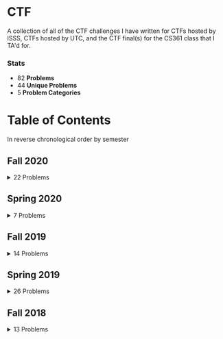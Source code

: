 # CTF

A collection of all of the CTF challenges I have written for CTFs hosted by ISSS, CTFs hosted by UTC, and the CTF final(s) for the CS361 class that I TA'd for.

### Stats
- 82 **Problems**
- 44 **Unique Problems**
- 5 **Problem Categories**

# Table of Contents
In reverse chronological order by semester

## Fall 2020
<details>
  <summary>22 Problems</summary>

  #### CTF 1 (IntroCTF)
  - [The Die Has Been Cast [crypto]](/2020-fall/ctf1-introctf/crypto-caesar-cipher): Caesar Cipher
  - [Substitution [crypto]](/2020-fall/ctf1-introctf/crypto-custom-sub-cipher): Emoji Substitution Cipher
  - [Redacted [forensics]](/2020-fall/ctf1-introctf/forensics-redacted): Redacted PDF
  - [Corrupted [forensics]](/2020-fall/ctf1-introctf/forensics-wrong-file-header): Wrong File Header

  #### CTF 2 (TetrisCTF)
  - [\#1 Opener [crypto]](/2020-fall/ctf2-tetrisctf/crypto-pigpen): Pigpen Cipher
  - [Wumbo [forensics]](/2020-fall/ctf2-tetrisctf/forensics-pdf): PDF CropBox
  - [Orange Ricky [forensics]](/2020-fall/ctf2-tetrisctf/forensics-steg): Image Steganography
  - [Garbage [forensics]](/2020-fall/ctf2-tetrisctf/forensics-strings): EXIF Data/Strings

  #### CTF 3 (AmongUsCTF)
  - [Sharing Secrets [crypto]](/2020-fall/ctf3-amongusctf/crypto-shamir-secret-sharing): Shamir's Secret Sharing
  - [Vinegar Cipher [crypto]](/2020-fall/ctf3-amongusctf/crypto-vigenere): Vigenere Cipher
  - [Click Clack Moo [forensics]](/2020-fall/ctf3-amongusctf/forensics-keyboard): JavaScript Keyboard Codes
  - [Live Más [misc]](/2020-fall/ctf3-amongusctf/misc-taco-bell): [Luhn Algorithm](https://en.wikipedia.org/wiki/Luhn_algorithm)

  #### CTF 4 (SpookyCTF)
  - [Dahdit [crypto]](/2020-fall/ctf4-spookyctf/crypto-morse): Morse Code
  - [Pontifex [crypto]](/2020-fall/ctf4-spookyctf/crypto-solitaire): [Solitaire Cipher](https://en.wikipedia.org/wiki/Solitaire_%28cipher%29)
  - [Skeleton Wars [forensics]](/2020-fall/ctf4-spookyctf/forensics-alpha-channel): Hidden Alpha Channel
  - [Unzipped [forensics]](/2020-fall/ctf4-spookyctf/forensics-zip-cracking): ZIP Cracking
  - [Poltergeist [misc]](/2020-fall/ctf4-spookyctf/misc-whitespace): [Whitespace](https://en.wikipedia.org/wiki/Whitespace_%28programming_language%29)

  #### Security Day 2020
  - [ZigZag [crypto]](/2020-fall/security-day/crypto-railfence): Railfence Cipher
  - [Pontifex [crypto]](/2020-fall/security-day/crypto-solitaire): [Solitaire Cipher](https://en.wikipedia.org/wiki/Solitaire_%28cipher%29)
  - [True Hacker [forensics]](/2020-fall/security-day/forensics-jpeg-comment): EXIF Data/Strings
  - [SHIFT [forensics]](/2020-fall/security-day/forensics-shifted-image): Image with Shifted Pixels
  - [This is the flag [misc]](/2020-fall/security-day/misc-zero-width-character): Adding Extra Zero Width Characters

</details>

## Spring 2020
<details>
  <summary>7 Problems</summary>

  #### CTF 3 (ValentineCTF)
  - [**qwerty [crypto]**](/2020-spring/ctf3-valentinectf/crypto-keyboard-shift): Keyboard Shift Cipher

  #### UTCTF 2020
  - [**One True Problem [crypto]**](/2020-spring/utctf/crypto-otp): One Time Pad Key Reuse
  - [**Cube Crypto [crypto]**](/2020-spring/utctf/crypto-rubik-non-commutative): [Anshel-Anshel-Goldfeld Encryption](https://en.wikipedia.org/wiki/Anshel%E2%80%93Anshel%E2%80%93Goldfeld_key_exchange) using the [Rubik's Cube Group](https://en.wikipedia.org/wiki/Rubik%27s_Cube_group)
  - [**Curveball [crypto]**](/2020-spring/utctf/crypto-shamir-secret-sharing): Shamir Secret Sharing
  - [**The Legend of Hackerman, Pt. 1 [forensics]**](/2020-spring/utctf/crypto-file-header): Wrong File Header
  - [**The Legend of Hackerman, Pt. 2 [forensics]**](/2020-spring/utctf/crypto-docx): Hiding Files in `.docx`
  - [**Spectre [forensics]**](/2020-spring/utctf/crypto-spectrogram): Spectrogram
</details>

## Fall 2019
<details>
  <summary>14 Problems</summary>

  #### CTF 1 (BepisCTF)
  - [**Sbubby [crypto]**](/2019-fall/ctf1-bepisctf/crypto-sbubby): Substitution Cipher
  - [**Cat.jpg [forensics]**](/2019-fall/ctf1-bepisctf/forensics-catjpg): EXIF Data/Strings
  - [**Delicious Dinner [forensics]**](/2019-fall/ctf1-bepisctf/forensics-delicious-dinner): Wrong File Extension
  - [**Donkin Dunnts [forensics]**](/2019-fall/ctf1-bepisctf/forensics-donkin-dunnts): Image Steganography

  #### CTF 2 (ThankfulCTF)
  - [**SSH ASCII Art [forensics]**](/2019-fall/ctf2-thankfulctf/forensics-ssh-ascii-art): SSH Identicon Reverse Engineering ([Drunken Bishop](http://www.dirk-loss.de/sshvis/drunken_bishop.pdf))
  - [**T9 [misc]**](/2019-fall/ctf2-thankfulctf/misc-t9): T9 Encoding

  #### HackTXCTF 2019
  - [**Spectrogram [forensics]**](/2019-fall/hacktxctf/forensics-spectrogram): Spectrogram
  - [**ZIP Password [forensics]**](/2019-fall/hacktxctf/forensics-zip-password): ZIP Password Cracking
  - [**USB Capture [networking]**](/2019-fall/hacktxctf/networking-usb-capture): Recover Image From USB Packet Capture

  #### Security Day 2019
  - [**Le Monke [forensics]**](/2019-fall/security-day/forensics-le-monke): Binary Representation Of Letters As A Glyph
  - [**ZIP [forensics]**](/2019-fall/security-day/forensics-zip): [GIFAR](https://en.wikipedia.org/wiki/Gifar)

  #### UTC CTF 2019
  - [**OTP [crypto]**](/2019-fall/ctf1-bepisctf/crypto-sbubby): One Time Pad Key Reuse
  - [**ASC-Key Art [forensics]**](/2020-spring/ctf3-valentinectf/crypto-keyboard-shift): SSH Identicon Reverse Engineering ([Drunken Bishop](http://www.dirk-loss.de/sshvis/drunken_bishop.pdf))
  - [**Really Good :B:icture [mic]**](/2020-spring/ctf3-valentinectf/crypto-keyboard-shift): Hex Colors to ASCII
</details>

## Spring 2019
<details>
  <summary>26 Problems</summary>
  #### CS361 Final
  - [**Fence [crypto]**](/2019-spring/cs361-final/crypto-fence): Rail Fence Cipher
  - [**Morse [crypto]**](/2019-spring/cs361-final/crypto-morse): Morse Code Audio
  - [**XOR [crypto]**](/2019-spring/cs361-final/crypto-xor): Repeating XOR
  - [**Audio Steg [forensics]**](/2019-spring/cs361-final/forensics-audio-steg): Spectrogram
  - [**GIFAR [forensics]**](/2019-spring/cs361-final/forensics-GIFAR): [GIFAR](https://en.wikipedia.org/wiki/Gifar)
  - [**Not The Flag [misc]**](/2019-spring/cs361-final/misc-not-the-flag): Zero Width Characters (as binary)

  #### CS361 Practice
  - [**OTP [crypto]**](/2019-spring/cs361-practice/crypto-otp): One Time Pad Key Reuse
  - [**Sub Cipher [crypto]**](/2019-spring/cs361-practice/crypto-sub-cipher): Substitution Cipher
  - [**Steg [forensics]**](/2019-spring/cs361-practice/forensics-steg): Image Steganography
  - [**Whitespace [forensics]**](/2019-spring/cs361-practice/forensics-whitespace): [Whitespace](https://en.wikipedia.org/wiki/Whitespace_%28programming_language%29)
  - [**Ports [misc]**](/2019-spring/cs361-practice/misc-ports): Port Numbers
  - [**Zero Width [misc]**](/2019-spring/cs361-practice/misc-zero-width): Adding Extra Zero Width Characters

  #### CTF 5 (PixarCTF)
  - [**Finding Nemo [forensics]**](/2019-spring/ctf5-pixar/forensics-finding-nemo): ZIP Password Cracking & [Zero Width Fingerprinting](https://github.com/vedhavyas/zwfp)
  - [**You've Got A Flag In Me [forensics]**](/2019-spring/ctf5-pixar/forensics-you've-got-a-flag-in-me): [GIFAR](https://en.wikipedia.org/wiki/Gifar)

  #### CTF 6 (DreamworksCTF)
  - [**Candide [crypto]**](/2019-spring/ctf6-dreamworks/crypto-candide): Book Cipher (Chapter, Paragraph, Word, Letter)
  - [**Whitespace [forensics]**](/2019-spring/ctf6-dreamworks/forensics-whitespace): [Whitespace](https://en.wikipedia.org/wiki/Whitespace_%28programming_language%29)

  #### CTF 7 (MarvelCTF)
  - [**Morse [crypto]**](/2019-spring/ctf7-marvel/crypto-morse): Morse Code (that looks like binary)
  - [**Steg [forensics]**](/2019-spring/ctf7-marvel/forensics-steg): Image Steganography (hidden in red channel of pixel 0, green channel of pixel 1, blue channel of pixel 2, etc.)
  - [**Deseret [misc]**](/2019-spring/ctf7-marvel/misc-deseret): [Deseret Alphabet](https://en.wikipedia.org/wiki/Deseret_alphabet)

  #### Security Day 2019
  - [**Rubikstega [crypto]**](/2019-spring/security-day/crypto-rubikstega): Rubik's Cube Based Steganography (it was broken this time, revamped for UTCTF)
  - [**Peter Pan [forensics]**](/2019-spring/security-day/crypto-peter-pan): Semicolon/[Greek Question Mark](https://en.wikipedia.org/wiki/Question_mark#Greek_question_mark) Binary

  #### UTCTF 2019
  - [**Scrambled [crypto]**](/2019-spring/utctf/crypto-scrambled): Rubik's Cube Based Steganography
  - [**Tale of Two Cities [crypto]**](/2019-spring/utctf/crypto-tale-of-two-cities): Shift Cipher with OEIS Sequence
  - [**Low Sodium Bagel [forensics]**](/2019-spring/utctf/forensics-low-sodium-bagel): Image Steganography
  - [**RIP [forensics]**](/2019-spring/utctf/forensics-rip): ZIP Password Cracking
  - [**DragonScim 2 [recon]**](/2019-spring/utctf/recon-dragonscim-2): Reconaissance
</details>

## Fall 2018
<details>
  <summary>13 Problems</summary>
  #### CTF 1
  - [**Acting Shifty [crypto]**](/2018-fall/ctf1/crypto-acting-shifty): Vigenere Cipher
  - [**Keep It Zipped [forensics]**](/2018-fall/ctf1/forensics-keep-it-zipped): ZIP Password Cracking

  #### CTF 2 (Rick and Morty CTF)
  - [**MTV Cribs [crypto]**](/2018-fall/ctf2-rick-and-morty/crypto-mtv-cribs): One Time Pad (OTP) Key Reuse
  - [**Get Wavy [forensics]**](/2018-fall/ctf2-rick-and-morty/forensics-get-wavy): Spectrogram

  #### CTF 3 (uwuCTF)
  - [**Easy RSA [crypto]**](/2018-fall/ctf3-uwuctf/crypto-easy-rsa): RSA
  - [**Stwing [forensics]**](/2018-fall/ctf3-uwuctf/forensics-stwing): EXIF Data/Strings
  - [**Whitespace [forensics]**](/2018-fall/ctf3-uwuctf/forensics-whitespace): [Whitespace](https://en.wikipedia.org/wiki/Whitespace_%28programming_language%29)

  #### CTF 4 (FortniteCTF)
  - [**Substitution [crypto]**](/2018-fall/ctf4-fortnitectf/crypto-substitution): Emoji Substitution Cipher
  - [**GIFAR [forensics]**](/2018-fall/ctf4-fortnitectf/forensics-gifar): [GIFAR](https://en.wikipedia.org/wiki/Gifar)

  #### HackTXCTF 2018
  - [**Salad [crypto]**](/2018-fall/hacktxctf/crypto-salad): Caesar Cipher
  - [**Artist [forensics]**](/2018-fall/hacktxctf/forensics-artist): Wrong File Header
  - [**I Love It [forensics]**](/2018-fall/hacktxctf/forensics-i-love-it): Morse Code Audio
  - [**LFSR [misc]**](/2018-fall/hacktxctf/misc-lfsr): [Linear Feedback Shift Register](https://en.wikipedia.org/wiki/Linear-feedback_shift_register)
</details>
